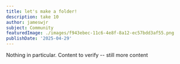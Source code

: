 ```yaml
---
title: let's make a folder!
description: take 10
author: jameswjr
subject: Community
featuredImage: ./images/f943ebec-11c6-4e8f-8a12-ec57bdd3af55.png
publishDate: '2025-04-29'
---
```


Nothing in particular.
Content to verify -- still more content
